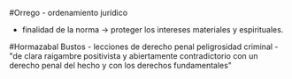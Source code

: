 
#Orrego - ordenamiento jurídico
* finalidad de la norma -> proteger los intereses materiales y espirituales.



#Hormazabal Bustos - lecciones de derecho penal
	peligrosidad criminal - "de clara raigambre positivista y abiertamente contradictorio con un derecho penal del hecho y con los derechos fundamentales"

